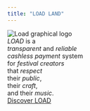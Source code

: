 ```yaml
---
title: "LOAD LAND"
---
```


<div class="logo-load-graphic">
<img src="/img/logoLoad.png" alt="Load graphical logo">
</div>

<div class="message">
<div class="color-2-em">
<em id="mes-load">LOAD</em> is a
</div>

<div class="color-5-em">
<em id="mes-transparent">transparent</em> and <em id="mes-reliable">reliable</em>
</div>

<div class="color-2-em">
<em id="mes-cashless-payment">cashless payment</em> system
</div>

<div class="color-5-em">
for <em id="mes-festival-creators">festival creators</em>
</div>

<div class="color-2-em">
that <em id="mes-respect">respect</em>
</div>

<div class="color-0-em">
their <em id="mes-public">public</em>,
</div>

<div class="color-0-em">
their <em id="mes-craft">craft</em>,
</div>

<div class="color-0-em">
and their <em id="mes-music">music</em>.
</div>
</div>

<div class="discover-container">
<a href="/discover">
<div id="discover-container2">
<div class="discover">
Discover LOAD
</div>
</div>
</a>
</div>
